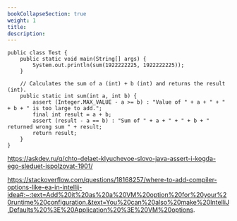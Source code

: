 ```yaml
---
bookCollapseSection: true
weight: 1
title: 
description: 
---
```


```code
public class Test {
    public static void main(String[] args) {
        System.out.println(sum(1922222225, 1922222225));
    }
    
    // Calculates the sum of a (int) + b (int) and returns the result (int).
    public static int sum(int a, int b) {
        assert (Integer.MAX_VALUE - a >= b) : "Value of " + a + " + " + b + " is too large to add.";
        final int result = a + b;
        assert (result - a == b) : "Sum of " + a + " + " + b + " returned wrong sum " + result;
        return result;
    }
}
```

https://askdev.ru/q/chto-delaet-klyuchevoe-slovo-java-assert-i-kogda-ego-sleduet-ispolzovat-1901/

https://stackoverflow.com/questions/18168257/where-to-add-compiler-options-like-ea-in-intellij-idea#:~:text=Add%20it%20as%20a%20VM%20option%20for%20your%20runtime%20configuration.&text=You%20can%20also%20make%20IntelliJ,Defaults%20%3E%20Application%20%3E%20VM%20options.